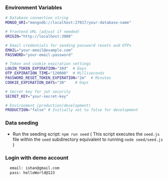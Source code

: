 
### Environment Variables
```bash
# Database connection string
MONGO_URI="mongodb://localhost:27017/your-database-name"

# Frontend URL (adjust if needed)
ORIGIN="http://localhost:3000"

# Email credentials for sending password resets and OTPs
EMAIL="your-email@example.com"
PASSWORD="your-email-password"

# Token and cookie expiration settings
LOGIN_TOKEN_EXPIRATION="30d"  # Days
OTP_EXPIRATION_TIME="120000"  # Milliseconds
PASSWORD_RESET_TOKEN_EXPIRATION="2m"  # Minutes
COOKIE_EXPIRATION_DAYS="30"    # Days

# Secret key for jwt security
SECRET_KEY="your-secret-key"

# Environment (production/development)
PRODUCTION="false" # Initially set to false for development
```




### Data seeding
- Run the seeding script: `npm run seed` ( This script executes the `seed.js` file within the `seed` subdirectory equivalent to running `node seed/seed.js` )

### Login with demo account
```bash
  email: ishan@gmail.com
  pass: helloWorld@123
```
